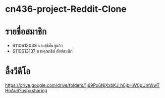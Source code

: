 # cn436-project-Reddit-Clone

# รายชื่อสมาชิก
* 6110613038 นายสุธิชัย ชูแก้ว
* 6110613137 นายคุณาธิป สัตย์สมนึก

# ลิ้งวีดีโอ
https://drive.google.com/drive/folders/1j69Px6NjXxbKJ_h0jbHW0pUmWwTHnAu6?usp=sharing
